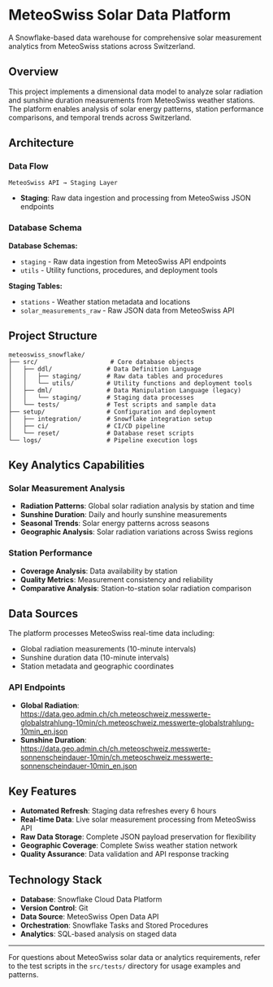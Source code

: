 # MeteoSwiss Solar Data Platform

A Snowflake-based data warehouse for comprehensive solar measurement analytics from MeteoSwiss stations across Switzerland.

## Overview

This project implements a dimensional data model to analyze solar radiation and sunshine duration measurements from MeteoSwiss weather stations. The platform enables analysis of solar energy patterns, station performance comparisons, and temporal trends across Switzerland.

## Architecture

### Data Flow
```
MeteoSwiss API → Staging Layer
```

- **Staging**: Raw data ingestion and processing from MeteoSwiss JSON endpoints

### Database Schema

**Database Schemas:**
- `staging` - Raw data ingestion from MeteoSwiss API endpoints
- `utils` - Utility functions, procedures, and deployment tools

**Staging Tables:**
- `stations` - Weather station metadata and locations
- `solar_measurements_raw` - Raw JSON data from MeteoSwiss API

## Project Structure

```
meteoswiss_snowflake/
├── src/                    # Core database objects
│   ├── ddl/               # Data Definition Language
│   │   ├── staging/       # Raw data tables and procedures
│   │   └── utils/         # Utility functions and deployment tools
│   ├── dml/               # Data Manipulation Language (legacy)
│   │   └── staging/       # Staging data processes
│   └── tests/             # Test scripts and sample data
├── setup/                 # Configuration and deployment
│   ├── integration/       # Snowflake integration setup
│   ├── ci/                # CI/CD pipeline
│   └── reset/             # Database reset scripts
└── logs/                  # Pipeline execution logs
```

## Key Analytics Capabilities

### Solar Measurement Analysis
- **Radiation Patterns**: Global solar radiation analysis by station and time
- **Sunshine Duration**: Daily and hourly sunshine measurements
- **Seasonal Trends**: Solar energy patterns across seasons
- **Geographic Analysis**: Solar radiation variations across Swiss regions

### Station Performance
- **Coverage Analysis**: Data availability by station
- **Quality Metrics**: Measurement consistency and reliability
- **Comparative Analysis**: Station-to-station solar radiation comparison

## Data Sources

The platform processes MeteoSwiss real-time data including:
- Global radiation measurements (10-minute intervals)
- Sunshine duration data (10-minute intervals)
- Station metadata and geographic coordinates

### API Endpoints
- **Global Radiation**: https://data.geo.admin.ch/ch.meteoschweiz.messwerte-globalstrahlung-10min/ch.meteoschweiz.messwerte-globalstrahlung-10min_en.json
- **Sunshine Duration**: https://data.geo.admin.ch/ch.meteoschweiz.messwerte-sonnenscheindauer-10min/ch.meteoschweiz.messwerte-sonnenscheindauer-10min_en.json

## Key Features

- **Automated Refresh**: Staging data refreshes every 6 hours
- **Real-time Data**: Live solar measurement processing from MeteoSwiss API
- **Raw Data Storage**: Complete JSON payload preservation for flexibility
- **Geographic Coverage**: Complete Swiss weather station network
- **Quality Assurance**: Data validation and API response tracking

## Technology Stack

- **Database**: Snowflake Cloud Data Platform
- **Version Control**: Git
- **Data Source**: MeteoSwiss Open Data API
- **Orchestration**: Snowflake Tasks and Stored Procedures
- **Analytics**: SQL-based analysis on staged data

---

For questions about MeteoSwiss solar data or analytics requirements, refer to the test scripts in the `src/tests/` directory for usage examples and patterns.